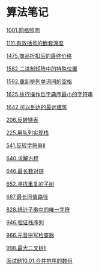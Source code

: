 # 算法笔记
[1001.网格照明](./notes/1001.网格照明.md)
[1111.有效括号的嵌套深度](./notes/1111.有效括号的嵌套深度.md)
[1475.商品折扣后的最终价格](./notes/1475.商品折扣后的最终价格.md)
[1582.二进制矩阵中的特殊位置](./notes/1582.二进制矩阵中的特殊位置.md)
[1592.重新排列单词间的空格](./notes/1592.重新排列单词间的空格.md)
[1625.执行操作后字典序最小的字符串](./notes/1625.执行操作后字典序最小的字符串.md)
[1642.可以到达的最远建筑](./notes/1642.可以到达的最远建筑.md)
[206.反转链表](./notes/206.反转链表.md)
[225.用队列实现栈](./notes/225.用队列实现栈.md)
[541.反转字符串II](./notes/541.反转字符串II.md)
[640.求解方程](./notes/640.求解方程.md)
[646.最长数对链](./notes/646.最长数对链.md)
[652.寻找重复的子树](./notes/652.寻找重复的子树.md)
[687.最长同值路径](./notes/687.最长同值路径.md)
[828.统计子串中的唯一字符](./notes/828.统计子串中的唯一字符.md)
[946.验证栈序列](./notes/946.验证栈序列.md)
[966.元音拼写检查器](./notes/966.元音拼写检查器.md)
[998.最大二叉树II](./notes/998.最大二叉树II.md)
[面试题10.01.合并排序的数组](./notes/面试题10.01.合并排序的数组.md)
